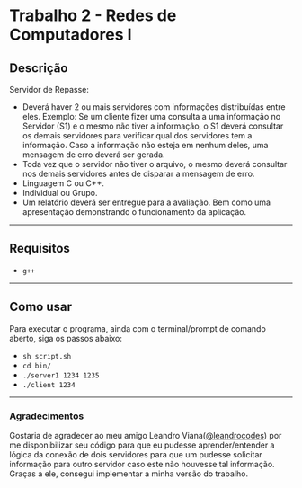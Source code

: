 # Trabalho 2 - Redes de Computadores I

## Descrição

Servidor de Repasse:
* Deverá haver 2 ou mais servidores com informações distribuídas entre eles. Exemplo: Se um cliente fizer uma consulta a uma informação no Servidor (S1) e o mesmo não tiver a informação, o S1 deverá consultar os demais servidores para verificar qual dos servidores tem a informação. Caso a informação não esteja em nenhum deles, uma mensagem de erro deverá ser gerada.
* Toda vez que o servidor não tiver o arquivo, o mesmo deverá consultar nos demais servidores antes de disparar a mensagem de erro.
* Linguagem C ou C++.
* Individual ou Grupo.
* Um relatório deverá ser entregue para a avaliação. Bem como uma apresentação demonstrando o funcionamento da aplicação.

---
## Requisitos

* `g++`
  
---

## Como usar

Para executar o programa, ainda com o terminal/prompt de comando aberto, siga os passos abaixo:
* `sh script.sh`
* `cd bin/`
* `./server1 1234 1235`
* `./client 1234`

---

### Agradecimentos

Gostaria de agradecer ao meu amigo Leandro Viana([@leandrocodes](https://github.com/leandrocodes/)) por me disponibilizar seu código para que eu pudesse aprender/entender a lógica da conexão de dois servidores para que um pudesse solicitar informação para outro servidor caso este não houvesse tal informação. Graças a ele, consegui implementar a minha versão do trabalho.